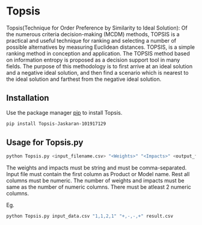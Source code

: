 # Topsis

Topsis(Technique for Order Preference by Similarity to Ideal Solution):
Of the numerous criteria decision-making (MCDM) methods, TOPSIS is a practical and useful technique for ranking and selecting a number of possible alternatives by measuring Euclidean distances. TOPSIS, is a simple ranking method in conception and application. The TOPSIS method based on information entropy is proposed as a decision support tool in many fields. The purpose of this methodology is to first arrive at an ideal solution and a negative ideal solution, and then find a scenario which is nearest to the ideal solution and farthest from the negative ideal solution.

## Installation

Use the package manager [pip](https://pip.pypa.io/en/stable/) to install Topsis.

```bash
pip install Topsis-Jaskaran-101917129
```

## Usage for Topsis.py

```bash
python Topsis.py <input_filename.csv> "<Weights>" "<Impacts>" <output_fileName.csv>
```
The weights and impacts must be string and must be comma-separated. 
Input file must contain the first column as Product or Model name. Rest all columns must be numeric.
The number of weights and impacts must be same as the number of numeric columns.
There must be atleast 2 numeric columns.

Eg.
```bash
python Topsis.py input_data.csv "1,1,2,1" "+,-,-,+" result.csv
```